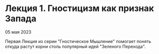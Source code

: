 # Лекция 1. Гностицизм как признак Запада

05 мая 2023

Первая Лекция из серии "Гностическое Мышление" помогает понять откуда растут корни столь популярный идей "Зеленого Перехода".
